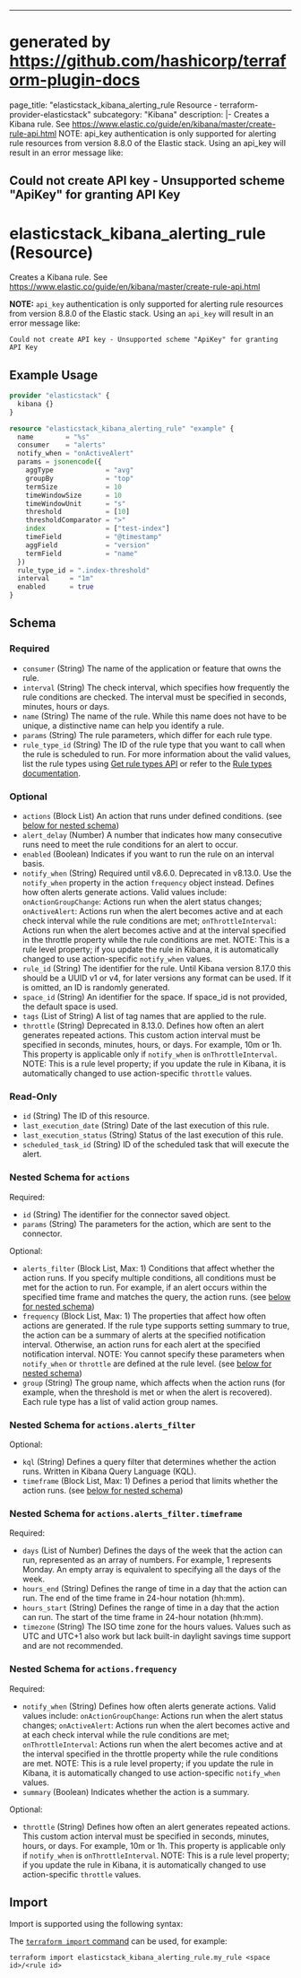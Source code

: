 
---
# generated by https://github.com/hashicorp/terraform-plugin-docs
page_title: "elasticstack_kibana_alerting_rule Resource - terraform-provider-elasticstack"
subcategory: "Kibana"
description: |-
  Creates a Kibana rule. See https://www.elastic.co/guide/en/kibana/master/create-rule-api.html
  NOTE: api_key authentication is only supported for alerting rule resources from version 8.8.0 of the Elastic stack. Using an api_key will result in an error message like:
  
  Could not create API key - Unsupported scheme "ApiKey" for granting API Key
---

# elasticstack_kibana_alerting_rule (Resource)

Creates a Kibana rule. See https://www.elastic.co/guide/en/kibana/master/create-rule-api.html

**NOTE:** `api_key` authentication is only supported for alerting rule resources from version 8.8.0 of the Elastic stack. Using an `api_key` will result in an error message like:

```
Could not create API key - Unsupported scheme "ApiKey" for granting API Key
```

## Example Usage

```terraform
provider "elasticstack" {
  kibana {}
}

resource "elasticstack_kibana_alerting_rule" "example" {
  name        = "%s"
  consumer    = "alerts"
  notify_when = "onActiveAlert"
  params = jsonencode({
    aggType             = "avg"
    groupBy             = "top"
    termSize            = 10
    timeWindowSize      = 10
    timeWindowUnit      = "s"
    threshold           = [10]
    thresholdComparator = ">"
    index               = ["test-index"]
    timeField           = "@timestamp"
    aggField            = "version"
    termField           = "name"
  })
  rule_type_id = ".index-threshold"
  interval     = "1m"
  enabled      = true
}
```

<!-- schema generated by tfplugindocs -->
## Schema

### Required

- `consumer` (String) The name of the application or feature that owns the rule.
- `interval` (String) The check interval, which specifies how frequently the rule conditions are checked. The interval must be specified in seconds, minutes, hours or days.
- `name` (String) The name of the rule. While this name does not have to be unique, a distinctive name can help you identify a rule.
- `params` (String) The rule parameters, which differ for each rule type.
- `rule_type_id` (String) The ID of the rule type that you want to call when the rule is scheduled to run. For more information about the valid values, list the rule types using [Get rule types API](https://www.elastic.co/guide/en/kibana/master/list-rule-types-api.html) or refer to the [Rule types documentation](https://www.elastic.co/guide/en/kibana/master/rule-types.html).

### Optional

- `actions` (Block List) An action that runs under defined conditions. (see [below for nested schema](#nestedblock--actions))
- `alert_delay` (Number) A number that indicates how many consecutive runs need to meet the rule conditions for an alert to occur.
- `enabled` (Boolean) Indicates if you want to run the rule on an interval basis.
- `notify_when` (String) Required until v8.6.0. Deprecated in v8.13.0. Use the `notify_when` property in the action `frequency` object instead. Defines how often alerts generate actions. Valid values include: `onActionGroupChange`: Actions run when the alert status changes; `onActiveAlert`: Actions run when the alert becomes active and at each check interval while the rule conditions are met; `onThrottleInterval`: Actions run when the alert becomes active and at the interval specified in the throttle property while the rule conditions are met. NOTE: This is a rule level property; if you update the rule in Kibana, it is automatically changed to use action-specific `notify_when` values.
- `rule_id` (String) The identifier for the rule. Until Kibana version 8.17.0 this should be a UUID v1 or v4, for later versions any format can be used. If it is omitted, an ID is randomly generated.
- `space_id` (String) An identifier for the space. If space_id is not provided, the default space is used.
- `tags` (List of String) A list of tag names that are applied to the rule.
- `throttle` (String) Deprecated in 8.13.0. Defines how often an alert generates repeated actions. This custom action interval must be specified in seconds, minutes, hours, or days. For example, 10m or 1h. This property is applicable only if `notify_when` is `onThrottleInterval`. NOTE: This is a rule level property; if you update the rule in Kibana, it is automatically changed to use action-specific `throttle` values.

### Read-Only

- `id` (String) The ID of this resource.
- `last_execution_date` (String) Date of the last execution of this rule.
- `last_execution_status` (String) Status of the last execution of this rule.
- `scheduled_task_id` (String) ID of the scheduled task that will execute the alert.

<a id="nestedblock--actions"></a>
### Nested Schema for `actions`

Required:

- `id` (String) The identifier for the connector saved object.
- `params` (String) The parameters for the action, which are sent to the connector.

Optional:

- `alerts_filter` (Block List, Max: 1) Conditions that affect whether the action runs. If you specify multiple conditions, all conditions must be met for the action to run. For example, if an alert occurs within the specified time frame and matches the query, the action runs. (see [below for nested schema](#nestedblock--actions--alerts_filter))
- `frequency` (Block List, Max: 1) The properties that affect how often actions are generated. If the rule type supports setting summary to true, the action can be a summary of alerts at the specified notification interval. Otherwise, an action runs for each alert at the specified notification interval. NOTE: You cannot specify these parameters when `notify_when` or `throttle` are defined at the rule level. (see [below for nested schema](#nestedblock--actions--frequency))
- `group` (String) The group name, which affects when the action runs (for example, when the threshold is met or when the alert is recovered). Each rule type has a list of valid action group names.

<a id="nestedblock--actions--alerts_filter"></a>
### Nested Schema for `actions.alerts_filter`

Optional:

- `kql` (String) Defines a query filter that determines whether the action runs. Written in Kibana Query Language (KQL).
- `timeframe` (Block List, Max: 1) Defines a period that limits whether the action runs. (see [below for nested schema](#nestedblock--actions--alerts_filter--timeframe))

<a id="nestedblock--actions--alerts_filter--timeframe"></a>
### Nested Schema for `actions.alerts_filter.timeframe`

Required:

- `days` (List of Number) Defines the days of the week that the action can run, represented as an array of numbers. For example, 1 represents Monday. An empty array is equivalent to specifying all the days of the week.
- `hours_end` (String) Defines the range of time in a day that the action can run. The end of the time frame in 24-hour notation (hh:mm).
- `hours_start` (String) Defines the range of time in a day that the action can run. The start of the time frame in 24-hour notation (hh:mm).
- `timezone` (String) The ISO time zone for the hours values. Values such as UTC and UTC+1 also work but lack built-in daylight savings time support and are not recommended.



<a id="nestedblock--actions--frequency"></a>
### Nested Schema for `actions.frequency`

Required:

- `notify_when` (String) Defines how often alerts generate actions. Valid values include: `onActionGroupChange`: Actions run when the alert status changes; `onActiveAlert`: Actions run when the alert becomes active and at each check interval while the rule conditions are met; `onThrottleInterval`: Actions run when the alert becomes active and at the interval specified in the throttle property while the rule conditions are met. NOTE: This is a rule level property; if you update the rule in Kibana, it is automatically changed to use action-specific `notify_when` values.
- `summary` (Boolean) Indicates whether the action is a summary.

Optional:

- `throttle` (String) Defines how often an alert generates repeated actions. This custom action interval must be specified in seconds, minutes, hours, or days. For example, 10m or 1h. This property is applicable only if `notify_when` is `onThrottleInterval`. NOTE: This is a rule level property; if you update the rule in Kibana, it is automatically changed to use action-specific `throttle` values.

## Import

Import is supported using the following syntax:

The [`terraform import` command](https://developer.hashicorp.com/terraform/cli/commands/import) can be used, for example:

```shell
terraform import elasticstack_kibana_alerting_rule.my_rule <space id>/<rule id>
```
